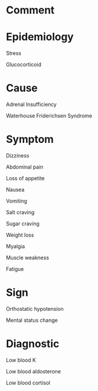# Comment

# Epidemiology

Stress

Glucocorticoid

# Cause

Adrenal Insufficiency

Waterhouse Friderichsen Syndrome

# Symptom

Dizziness

Abdominal pain

Loss of appetite

Nausea

Vomiting

Salt craving

Sugar craving

Weight loss

Myalgia

Muscle weakness

Fatigue

# Sign

Orthostatic hypotension

Mental status change

# Diagnostic

Low blood K

Low blood aldosterone

Low blood cortisol
